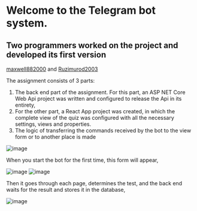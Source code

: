 # Welcome to the Telegram bot system.

## Two programmers worked on the project and developed its first version

[maxwell882000](https://github.com/maxwell882000) and [Ruzimurod2003](https://github.com/Ruzimurod2003)

The assignment consists of 3 parts:

1. The back end part of the assignment. For this part, an ASP NET Core Web Api project was written and configured to release the Api in its entirety,
2. For the other part, a React App project was created, in which the complete view of the quiz was configured with all the necessary settings, views and properties.
3. The logic of transferring the commands received by the bot to the view form or to another place is made

![image](https://github.com/Ruzimurod2003/quiz-bot/assets/78567812/61ee29b8-f1ba-4b72-86aa-a544df4d1428)

When you start the bot for the first time, this form will appear,

![image](https://github.com/Ruzimurod2003/quiz-bot/assets/78567812/ec16a101-1e1e-433b-88d5-94bce58acaf6)
![image](https://github.com/Ruzimurod2003/quiz-bot/assets/78567812/71296f0a-086c-40e6-8203-41a41397a371)

Then it goes through each page, determines the test, and the back end waits for the result and stores it in the database,

![image](https://github.com/Ruzimurod2003/quiz-bot/assets/78567812/f9f8ac60-c34f-4b8d-a4b1-aa32dd31d893)
